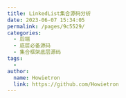 ```yaml
---
title: LinkedList集合源码分析
date: 2023-06-07 15:34:05
permalink: /pages/9c5529/
categories:
  - 后端
  - 底层必备源码
  - 集合框架底层源码
tags:
  - 
author: 
  name: Howietron
  link: https://github.com/Howietron
---
```

